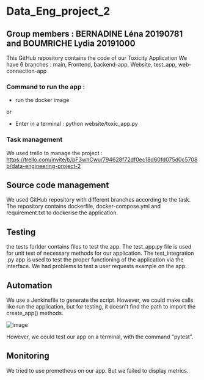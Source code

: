 # Data_Eng_project_2

## Group members : BERNADINE Léna 20190781 and BOUMRICHE Lydia 20191000

This GitHub repository contains the code of our Toxicity Application
We have 6 branches : main, Frontend, backend-app, Website, test_app, web-connection-app 

### Command to run the app :
- run the docker image

or

- Enter in a terminal : python website/toxic_app.py


### Task management 

We used trello to manage the project : https://trello.com/invite/b/bF3wnCwu/794628f72df0ec18d60fd075d0c5708b/data-engineering-project-2

## Source code management 

We used GitHub repository with different branches according to the task.
The repository contains dockerfile, docker-compose.yml and requirement.txt to dockerise the application. 

## Testing
the tests forlder contains files to test the app. 
The test_app.py file is used for unit test of necessary methods for our application. 
The test_integration .py app is used to test the proper functioning of the application via the interface.
We had problems to test a user requests example on the app. 

## Automation 
We use a Jenkinsfile to generate the script. However, we could make calls like run the application, but for testing, it doesn't find the path to import the create_app() methods.

![image](https://user-images.githubusercontent.com/71543467/156934833-bbc0b7ec-d3b9-46ef-845d-1a602046da50.png)

However, we could test our app on a terminal, with the command "pytest".


## Monitoring

We tried to use prometheus on our app. 
But we failed to display metrics.
